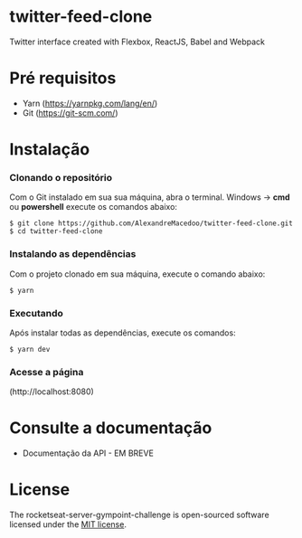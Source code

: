 # twitter-feed-clone
Twitter interface created with Flexbox, ReactJS, Babel and Webpack

# Pré requisitos

- Yarn (https://yarnpkg.com/lang/en/)
- Git (https://git-scm.com/)

# Instalação
### Clonando o repositório

Com o Git instalado em sua sua máquina, abra o terminal.
Windows -> **cmd** ou **powershell** execute os comandos abaixo:
```ssh
$ git clone https://github.com/AlexandreMacedoo/twitter-feed-clone.git
$ cd twitter-feed-clone
```

### Instalando as dependências
Com o projeto clonado em sua máquina, execute o comando abaixo:

```ssh
$ yarn
```

### Executando
Após instalar todas as dependências, execute os comandos:

```ssh
$ yarn dev
```

### Acesse a página

(http://localhost:8080)


# Consulte a documentação

- Documentação da API - EM BREVE


# License
The rocketseat-server-gympoint-challenge is open-sourced software licensed under the [MIT license](https://opensource.org/licenses/MIT).


